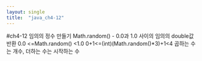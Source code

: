 ```yaml
---
layout: single
title:  "java_ch4-12"
---
```


#ch4-12 임의의 정수 만들기
Math.random() - 0.0과 1.0 사이의 임의의 double값 반환
0.0 <=Math.random() <1.0
0+1<=(int)(Math.random()*3)+1<4
곱하는 수는 개수, 더하는 수는 시작하는 수
